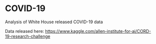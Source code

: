 # COVID-19
Analysis of White House released COVID-19 data


Data released here: https://www.kaggle.com/allen-institute-for-ai/CORD-19-research-challenge


